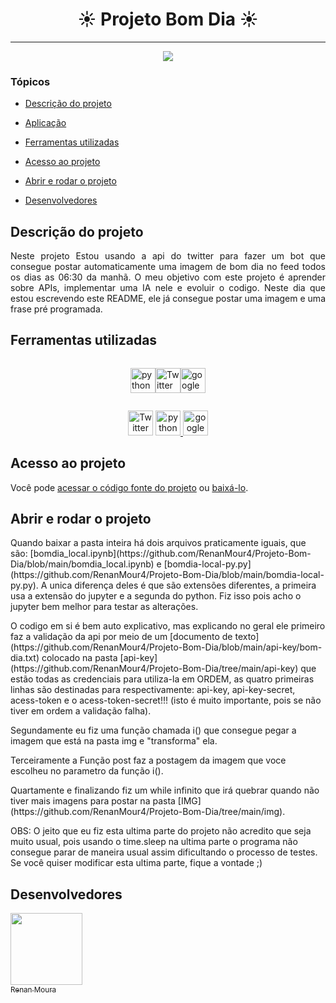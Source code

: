 <h1 align="center"> ☀️ Projeto Bom Dia ☀️ </h1>

<hr>

<p align="center">
   <img src="http://img.shields.io/static/v1?label=STATUS&message=EM%20DESENVOLVIMENTO&color=RED&style=for-the-badge"/>
</p>

### Tópicos 

- [Descrição do projeto](#descrição-do-projeto)

- [Aplicação](#aplicação)

- [Ferramentas utilizadas](#ferramentas-utilizadas)

- [Acesso ao projeto](#acesso-ao-projeto)

- [Abrir e rodar o projeto](#abrir-e-rodar-o-projeto)

- [Desenvolvedores](#desenvolvedores)

## Descrição do projeto 

<p align="justify">
  Neste projeto Estou usando a api do twitter para fazer um bot que consegue postar automaticamente uma imagem de bom dia no feed todos os dias as 06:30 da manhã. O meu objetivo com este projeto é aprender sobre APIs, implementar uma IA nele e evoluir o codigo. Neste dia que estou escrevendo este README, ele já consegue postar uma imagem e uma frase pré programada. 
</p>



###

## Ferramentas utilizadas
<div style="align-items: center;
                display: flex;
                flex-direction: row;
                justify-content: center;">
   <a href="https://www.python.org" target="_blank"> <img src="https://aws1.discourse-cdn.com/business6/uploads/python1/original/1X/fe459ce92996895410438d8efee327d394e419a0.png" alt="python" width="40" height="40"/> </a> 

  <a href="https://developer.twitter.com/en" target="_blank"> <img src="https://cdn-icons-png.flaticon.com/512/733/733579.png" alt="Twitter" width="40" height="40"/> </a> 
  
  <a href="https://cloud.google.com" target="_blank"> <img src="https://lirp.cdn-website.com/aa0ef369/dms3rep/multi/opt/google-cloud-icon-400w.png" alt="google" width="40" height="40"/> </a>
</div>


<p align="center" width="100%">
    <a href="https://developer.twitter.com/en" target="_blank" style='padding-left = 5%; padding-right = 5%'> <img src="https://cdn-icons-png.flaticon.com/512/733/733579.png" alt="Twitter" width="40" height="40"/></a>
    <a href="https://www.python.org" target="_blank" style='padding-left = 5%; padding-right = 5%'> <img src="https://aws1.discourse-cdn.com/business6/uploads/python1/original/1X/fe459ce92996895410438d8efee327d394e419a0.png" alt="python" width="40" height="40"/> </a>
    <a href="https://cloud.google.com" target="_blank" style='padding-left = 5%; padding-right = 5%'> <img src="https://lirp.cdn-website.com/aa0ef369/dms3rep/multi/opt/google-cloud-icon-400w.png" alt="google" width="40" height="40"/></a>
    
    
    
   
  
</p>
   
   
###

## Acesso ao projeto

Você pode [acessar o código fonte do projeto](https://github.com/RenanMour4/Projeto-Bom-Dia) ou [baixá-lo](https://github.com/RenanMour4/Projeto-Bom-Dia/archive/refs/heads/main.zip).

## Abrir e rodar o projeto

<p>Quando baixar a pasta inteira há dois arquivos praticamente iguais, que são: [bomdia_local.ipynb](https://github.com/RenanMour4/Projeto-Bom-Dia/blob/main/bomdia_local.ipynb) e [bomdia-local-py.py](https://github.com/RenanMour4/Projeto-Bom-Dia/blob/main/bomdia-local-py.py). A unica diferença deles é que são extensões diferentes, a primeira usa a extensão do jupyter e a segunda do python. Fiz isso pois acho o jupyter bem melhor para testar as alterações.</p>

<p>O codigo em si é bem auto explicativo, mas explicando no geral ele primeiro faz a validação da api por meio de um [documento de texto](https://github.com/RenanMour4/Projeto-Bom-Dia/blob/main/api-key/bom-dia.txt) colocado na pasta [api-key](https://github.com/RenanMour4/Projeto-Bom-Dia/tree/main/api-key) que estão todas as credenciais para utiliza-la em ORDEM, as quatro primeiras linhas são destinadas para respectivamente: api-key, api-key-secret, acess-token e o acess-token-secret!!! (isto é muito importante, pois se não tiver em ordem a validação falha). </p>

<p>Segundamente eu fiz uma função chamada i() que consegue pegar a imagem que está na pasta img e "transforma" ela.</p>

<p>Terceiramente a Função post faz a postagem da imagem que voce escolheu no parametro da função i().</p>

<p>Quartamente e finalizando fiz um while infinito que irá quebrar quando não tiver mais imagens para postar na pasta [IMG](https://github.com/RenanMour4/Projeto-Bom-Dia/tree/main/img).</p>

<p>OBS: O jeito que eu fiz esta ultima parte do projeto não acredito que seja muito usual, pois usando o time.sleep na ultima parte o programa não consegue parar de maneira usual assim dificultando o processo de testes. Se você quiser modificar esta ultima parte, fique a vontade ;)</p>



## Desenvolvedores

[<img src="https://avatars.githubusercontent.com/u/64485870?v=4" width=115><br><sub>Renan Moura</sub>](https://github.com/RenanMour4)

